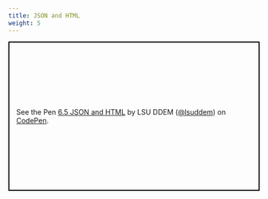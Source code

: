 ```yaml
---
title: JSON and HTML
weight: 5
---
```

<p class="codepen" data-height="600" data-theme-id="33744" data-default-tab="js,result" data-user="lsuddem" data-slug-hash="5636b6fe61a26ce2f1e29cc263a13ee3" data-editable="true" style="height: 300px; box-sizing: border-box; display: flex; align-items: center; justify-content: center; border: 2px solid black; margin: 1em 0; padding: 1em;" data-pen-title="6.5 JSON and HTML">
  <span>See the Pen <a href="https://codepen.io/lsuddem/pen/5636b6fe61a26ce2f1e29cc263a13ee3/">
  6.5 JSON and HTML</a> by LSU DDEM (<a href="https://codepen.io/lsuddem">@lsuddem</a>)
  on <a href="https://codepen.io">CodePen</a>.</span>
</p>
<script async src="https://static.codepen.io/assets/embed/ei.js"></script>